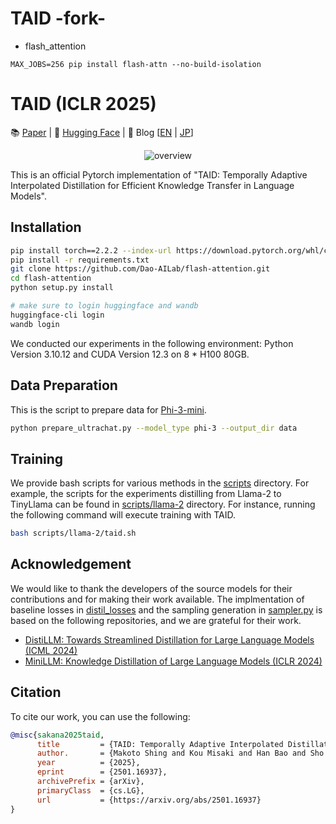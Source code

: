 # TAID -fork-

- flash_attention

```
MAX_JOBS=256 pip install flash-attn --no-build-isolation
```

# TAID (ICLR 2025)

📚 [Paper](https://arxiv.org/abs/2501.16937) | 🤗 [Hugging Face](https://huggingface.co/SakanaAI) | 📝 Blog \[[EN](https://sakana.ai/taid/) | [JP](https://sakana.ai/taid-ja/)\]

<div align="center">
<img alt="overview" src="./overview.png" title="overview">
</div>

This is an official Pytorch implementation of "TAID: Temporally Adaptive Interpolated Distillation for Efficient Knowledge Transfer in Language Models".

## Installation

```bash
pip install torch==2.2.2 --index-url https://download.pytorch.org/whl/cu121
pip install -r requirements.txt
git clone https://github.com/Dao-AILab/flash-attention.git
cd flash-attention
python setup.py install

# make sure to login huggingface and wandb
huggingface-cli login
wandb login
```

We conducted our experiments in the following environment: Python Version 3.10.12 and CUDA Version 12.3 on 8 * H100 80GB.

## Data Preparation

This is the script to prepare data for [Phi-3-mini](https://huggingface.co/microsoft/Phi-3-mini-4k-instruct).

```bash
python prepare_ultrachat.py --model_type phi-3 --output_dir data
```

## Training

We provide bash scripts for various methods in the [scripts](./scripts) directory. For example, the scripts for the experiments distilling from Llama-2 to TinyLlama can be found in [scripts/llama-2](./scripts/llama-2) directory. For instance, running the following command will execute training with TAID.

```bash
bash scripts/llama-2/taid.sh
```

## Acknowledgement

We would like to thank the developers of the source models for their contributions and for making their work available.
The implmentation of baseline losses in [distil_losses](./src/distil_losses) and the sampling generation in [sampler.py](./src/sampler.py) is based on the following repositories, and we are grateful for their work.

- [DistiLLM: Towards Streamlined Distillation for Large Language Models (ICML 2024)](https://github.com/jongwooko/distillm)
- [MiniLLM: Knowledge Distillation of Large Language Models (ICLR 2024)](https://github.com/microsoft/LMOps/tree/main/minillm)

## Citation

To cite our work, you can use the following:

```bibtex
@misc{sakana2025taid,
      title         = {TAID: Temporally Adaptive Interpolated Distillation for Efficient Knowledge Transfer in Language Models}, 
      author.       = {Makoto Shing and Kou Misaki and Han Bao and Sho Yokoi and Takuya Akiba},
      year          = {2025},
      eprint        = {2501.16937},
      archivePrefix = {arXiv},
      primaryClass  = {cs.LG},
      url           = {https://arxiv.org/abs/2501.16937}
}
```
